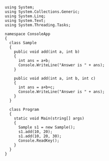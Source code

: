     using System;
    using System.Collections.Generic;
    using System.Linq;
    using System.Text;
    using System.Threading.Tasks;

    namespace ConsoleApp
    {
      class Sample
      {
        public void add(int a, int b)
        {
          int ans = a+b;
          Console.WriteLine("Answer is " + ans);
        }
    
        public void add(int a, int b, int c)
        {
          int ans = a+b+c;
          Console.WriteLine("Answer is " + ans);
        }
      }
  
      class Program
      {
        static void Main(string[] args)
        {
          Sample s1 = new Sample();
          s1.add(10, 20);
          s1.add(10, 20, 30);
          Console.ReadKey();
        }
      }
    }
